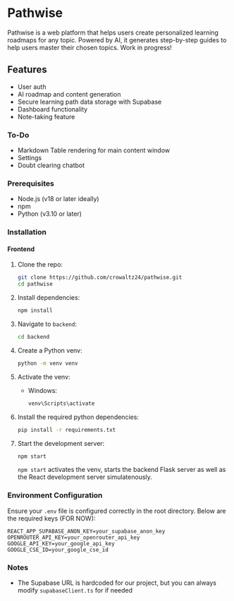 # Pathwise

Pathwise is a web platform that helps users create personalized learning roadmaps for any topic. Powered by AI, it generates step-by-step guides to help users master their chosen topics. Work in progress!

## Features
- User auth
- AI roadmap and content generation
- Secure learning path data storage with Supabase
- Dashboard functionality
- Note-taking feature

### To-Do
- Markdown Table rendering for main content window
- Settings
- Doubt clearing chatbot

### Prerequisites
- Node.js (v18 or later ideally)
- npm
- Python (v3.10 or later)

### Installation

#### Frontend
1. Clone the repo:
   ```bash
   git clone https://github.com/crowaltz24/pathwise.git
   cd pathwise
   ```
2. Install dependencies:
   ```bash
   npm install
   ```

3. Navigate to `backend`:
   ```bash
   cd backend
   ```
4. Create a Python venv:
   ```bash
   python -m venv venv
   ```
5. Activate the venv:
   - Windows:
     ```bash
     venv\Scripts\activate
     ```
6. Install the required python dependencies:
   ```bash
   pip install -r requirements.txt
   ```

7. Start the development server:
   ```bash
   npm start
   ```

   `npm start` activates the venv, starts the backend Flask server as well as the React development server simulatenously.

### Environment Configuration
Ensure your `.env` file is configured correctly in the root directory. Below are the required keys (FOR NOW):


```
REACT_APP_SUPABASE_ANON_KEY=your_supabase_anon_key
OPENROUTER_API_KEY=your_openrouter_api_key
GOOGLE_API_KEY=your_google_api_key
GOOGLE_CSE_ID=your_google_cse_id
```

### Notes
- The Supabase URL is hardcoded for our project, but you can always modify `supabaseClient.ts` for if needed
